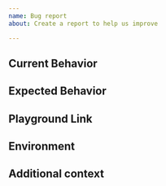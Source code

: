 ```yaml
---
name: Bug report
about: Create a report to help us improve

---
```


<!-- 
This issue tracker is ONLY used for reporting bugs.

Please fill in the *entire* template below. 
-->

## Current Behavior

<!-- Describe the current behavior. -->

## Expected Behavior

<!-- Describe what the desired behavior would be. -->

## Playground Link

<!-- A link to a Playground "Share" link which demonstrates this behavior -->

## Environment

<!-- - Library package version: -->

## Additional context

<!-- Anything else relevant? -->
